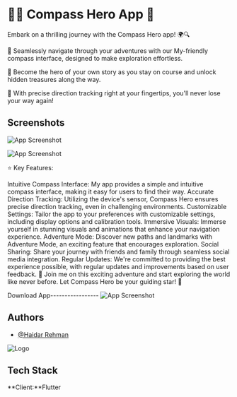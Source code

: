 
# 🧭🧭 Compass Hero App 🦁

Embark on a thrilling journey with the Compass Hero app! 🌍🔍

🚀 Seamlessly navigate through your adventures with our My-friendly compass interface, designed to make exploration effortless.

🦁 Become the hero of your own story as you stay on course and unlock hidden treasures along the way.

🎯 With precise direction tracking right at your fingertips, you'll never lose your way again!
## Screenshots

![App Screenshot](https://blogger.googleusercontent.com/img/a/AVvXsEidcg2byD_PZQUU7GO_M0-T3875HdNA_R0KdH3mtktKKvMcG8fZCZ0WrUS5rG7cNCs3ZgJQ4mhmKUKdHQnzuRbWNsyQaHI5a32IL-f3JsM1hHjeqphYNuK9-Sim8cI8XUHYsORi1SiTOR7n8zTBwK93xdjEhmRaSIn8DRobMdzLb6uNz2IVn-dCQf1Z)



![App Screenshot](https://blogger.googleusercontent.com/img/a/AVvXsEgMMqDdKr5Tcl8AFVJTo3m0zW1CQFYPx2fx84kut8vQPnKehT7V-tskOUvuFAZnHpjt6sPpH4qCT2072JtLu26sy5K1hRG5ptHcngEEYyLzgGUqLIh9u-GpIj-i7-_-PVTOAMtumy47ws-jaIuL05m-14e9h9z3xLW4Mbm_xTzDUMDhMf_Ng9QG6URM)

⭐ Key Features:

Intuitive Compass Interface: My app provides a simple and intuitive compass interface, making it easy for users to find their way.
Accurate Direction Tracking: Utilizing the device's sensor, Compass Hero ensures precise direction tracking, even in challenging environments.
Customizable Settings: Tailor the app to your preferences with customizable settings, including display options and calibration tools.
Immersive Visuals: Immerse yourself in stunning visuals and animations that enhance your navigation experience.
Adventure Mode: Discover new paths and landmarks with Adventure Mode, an exciting feature that encourages exploration.
Social Sharing: Share your journey with friends and family through seamless social media integration.
Regular Updates: We're committed to providing the best experience possible, with regular updates and improvements based on user feedback.
🌟 Join me on this exciting adventure and start exploring the world like never before. Let Compass Hero be your guiding star! 🌟

Download App-----------------
![App Screenshot](https://blogger.googleusercontent.com/img/a/AVvXsEgnCxYv52bjyckZpL5hDkXM7Fii3ZAsfqpoeZLdSl99v8y7bAdCxVdJ5FwGAl-qXc-44ZAieMJZBaYuHTZa_K3Byn3Hoht-moyJygd8iu1r_Z0134ObVymmFQDurVA2sPZfAuajmCVuqIQ19fjcK09T-Tp_YfJCckX7W7HfLLA3kpGLVHJfgtS4AQPQ)









## Authors

- [@Haidar Rehman](https://github.com/HaidarRehmanNazir)


![Logo](https://blogger.googleusercontent.com/img/a/AVvXsEhkozbonGmc5GTyMrLrJRvAQlDaP_oVFGXChWZTtcLknParaUW4dx71Dqw2d4WzHoBi4UAk9lBIEqTChGZDZ4O2-Z8nBAgt6pfKvwvXiy1-rwV5BKNQVoRqeODmoZ6h1l9KH10gYIsYjGqp085ujmb4CyA3pzgpyfX8oupW8U1jjqoASp8-DDP1XzI9)


## Tech Stack

**Client:**Flutter



